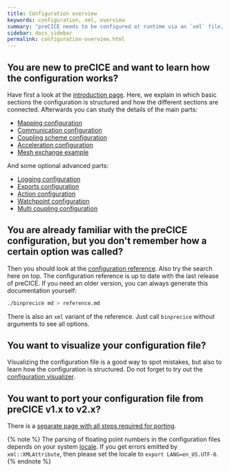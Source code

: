 ```yaml
---
title: Configuration overview
keywords: configuration, xml, overview
summary: "preCICE needs to be configured at runtime via an `xml` file, typically named `precice-config.xml`. Here, you specify which solvers participate in the coupled simulation, which coupling data values they exchange, which numerical methods are used for the data mapping and the fixed-point acceleration and many other things. On this page, we give you an overview of the complete configuration section of the documentation."
sidebar: docs_sidebar
permalink: configuration-overview.html
---
```


## You are new to preCICE and want to learn how the configuration works?

Have first a look at the [introduction page](configuration-introduction.html). Here, we explain in which basic sections the configuration is structured and how the different sections are connected. Afterwards you can study the details of the main parts:

* [Mapping configuration](configuration-mapping.html)
* [Communication configuration](configuration-communication.html)
* [Coupling scheme configuration](configuration-coupling.html)
* [Acceleration configuration](configuration-acceleration.html)
* [Mesh exchange example](configuration-coupling-mesh-exchange.html)

And some optional advanced parts:

* [Logging configuration](configuration-logging.html)
* [Exports configuration](configuration-export.html)
* [Action configuration](configuration-action.html)
* [Watchpoint configuration](configuration-watchpoint.html)
* [Multi coupling configuration](configuration-coupling-multi.html)

## You are already familiar with the preCICE configuration, but you don't remember how a certain option was called?

Then you should look at the [configuration reference](configuration-xml-reference.html). Also try the search here on top. The configuration reference is up to date with the last release of preCICE. If you need an older version, you can always generate this documentation yourself:

```bash
./binprecice md > reference.md
```

There is also an `xml` variant of the reference. Just call `binprecice` without arguments to see all options.

## You want to visualize your configuration file?

Visualizing the configuration file is a good way to spot mistakes, but also to learn how the configuration is structured. Do not forget to try out the [configuration visualizer](tooling-config-visualization.html).

## You want to port your configuration file from preCICE v1.x to v2.x?

There is a [separate page with all steps required for porting](couple-your-code-porting-adapters.html#precice-configuration-file).

{% note %}
The parsing of floating point numbers in the configuration files depends on your system [locale](https://docs.oracle.com/cd/E19455-01/806-0169/overview-9/index.html).
If you get errors emitted by `xml::XMLAttribute`, then please set the locale to `export LANG=en_US.UTF-8`.
{% endnote %}
